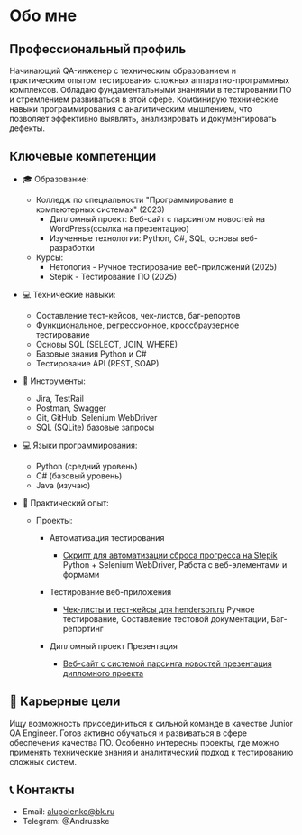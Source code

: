 # Обо мне

## Профессиональный профиль

Начинающий QA-инженер с техническим образованием и практическим опытом тестирования сложных аппаратно-программных комплексов. Обладаю фундаментальными знаниями в тестировании ПО и стремлением развиваться в этой сфере. Комбинирую технические навыки программирования с аналитическим мышлением, что позволяет эффективно выявлять, анализировать и документировать дефекты.

## Ключевые компетенции

- 🎓 Образование: 
  - Колледж по специальности "Программирование в компьютерных системах" (2023)
    * Дипломный проект: Веб-сайт с парсингом новостей на WordPress(ссылка на презентацию)
    * Изученные технологии: Python, C#, SQL, основы веб-разработки
  - Курсы:
    * Нетология - Ручное тестирование веб-приложений (2025)
    * Stepik - Тестирование ПО (2025)

- 💻 Технические навыки:
  - Составление тест-кейсов, чек-листов, баг-репортов
  - Функциональное, регрессионное, кроссбраузерное тестирование
  - Основы SQL (SELECT, JOIN, WHERE)
  - Базовые знания Python и C#
  - Тестирование API (REST, SOAP)
- 🔧 Инструменты:
  - Jira, TestRail
  - Postman, Swagger
  - Git, GitHub, Selenium WebDriver
  - SQL (SQLite) базовые запросы

 - 💻 Языки программирования:
   - Python (средний уровень)
   - C# (базовый уровень)
   - Java (изучаю)

   
- 💼 Практический опыт:
  - Проекты:
    - Автоматизация тестирования
      * [Скрипт для автоматизации сброса прогресса на Stepik](https://github.com/Andrussha3/stepik-courses-reset_progress) 
      Python + Selenium WebDriver, 
      Работа с веб-элементами и формами
    
    - Тестирование веб-приложения
      * [Чек-листы и тест-кейсы для henderson.ru](https://docs.google.com/spreadsheets/d/1z1c6tnLMEgzRCGO1ukNLIbdFZirbTknR/edit?gid=1417612499#gid=1417612499) 
      Ручное тестирование,
      Составление тестовой документации,
      Баг-репортинг
    - Дипломный проект
      Презентация
      * [Веб-сайт с системой парсинга новостей презентация дипломного проекта](https://docs.google.com/presentation/d/1A3aVNThZxGa4fXHqYKANHGCVWmGagc84/edit?usp=drive_link&ouid=105031347449869429958&rtpof=true&sd=true)
      


## 🎯 Карьерные цели

Ищу возможность присоединиться к сильной команде в качестве Junior QA Engineer. Готов активно обучаться и развиваться в сфере обеспечения качества ПО. Особенно интересны проекты, где можно применять технические знания и аналитический подход к тестированию сложных систем.

## 📞 Контакты
  * Email: alupolenko@bk.ru
  * Telegram: @Andrusske

